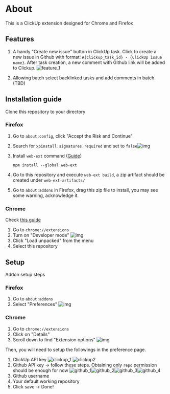 # About

This is a ClickUp extension designed for Chrome and Firefox

## Features

1. A handy "Create new issue" button in ClickUp task. Click to create a new issue in Github with format: `#{clickup_task_id} - {ClickUp issue name}`. After task creation, a new comment with Github link will be added to Clickup. ![feature_1](assets/addon_feature_1.png)

2. Allowing batch select backlinked tasks and add comments in batch. (TBD)

## Installation guide

Clone this repository to your directory

### Firefox

1. Go to `about:config`, click "Accept the Risk and Continue"
2. Search for `xpinstall.signatures.required` and set to `false`![img](assets/firefox_addon_install_1.png)
3. Install `web-ext` command ([Guide](https://extensionworkshop.com/documentation/develop/getting-started-with-web-ext/))

    ```shell
    npm install --global web-ext
    ```

4. Go to this repository and execute `web-ext build`, a zip artifact should be created under `web-ext-artifacts/`
5. Go to `about:addons` in Firefox, drag this zip file to install, you may see some warning, acknowledge it.

### Chrome

Check [this guide](https://youtu.be/eM42mK9ZEPk)

1. Go to `chrome://extensions`
2. Turn on "Developer mode" ![img](assets/chrome_addon_install_1.png)
3. Click "Load unpacked" from the menu
4. Select this repository

## Setup

Addon setup steps

### Firefox

1. Go to `about:addons`
2. Select "Preferences" ![img](assets/firefox_addon_setup_1.png)

### Chrome

1. Go to `chrome://extensions`
2. Click on "Details"
3. Scroll down to find "Extension options" ![img](assets/chrome_addon_setup_1.png)

Then, you will need to setup the followings in the preference page.

1. ClickUp API key ![clickup_1](assets/clickup_token_1.png) ![clickup2](assets/clickup_token_2.png)
2. Github API key -> follow these steps. Obtaining only `repo` permission should be enough for now ![github_1](assets/github_token_1.png)![github_2](assets/github_token_2.png)![github_3](assets/github_token_3.png)![github_4](assets/github_token_4.png)
3. Github username
4. Your default working repository
5. Click save -> Done!


